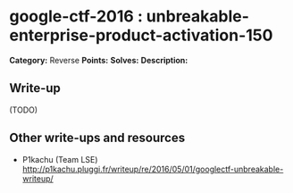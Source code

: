 # google-ctf-2016 : unbreakable-enterprise-product-activation-150

**Category:** Reverse
**Points:**
**Solves:**
**Description:**



## Write-up

(TODO)

## Other write-ups and resources

* P1kachu (Team LSE) <http://p1kachu.pluggi.fr/writeup/re/2016/05/01/googlectf-unbreakable-writeup/>
